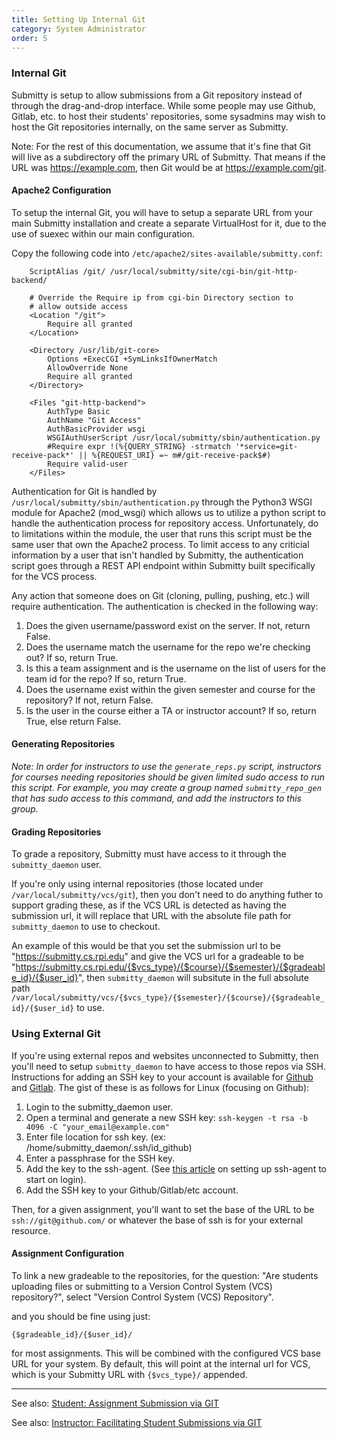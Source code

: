 ```yaml
---
title: Setting Up Internal Git  
category: System Administrator  
order: 5  
---
```


### Internal Git

Submitty is setup to allow submissions from a Git repository instead
of through the drag-and-drop interface.  While some people may use
Github, Gitlab, etc. to host their students' repositories, some
sysadmins may wish to host the Git repositories internally, on the
same server as Submitty.

Note: For the rest of this documentation, we assume that it's fine
that Git will live as a subdirectory off the primary URL of
Submitty. That means if the URL was https://example.com, then Git
would be at https://example.com/git.

#### Apache2 Configuration

To setup the internal Git, you will have to setup a separate URL from
your main Submitty installation and create a separate VirtualHost for
it, due to the use of suexec within our main configuration.

Copy the following code into `/etc/apache2/sites-available/submitty.conf`:

```
    ScriptAlias /git/ /usr/local/submitty/site/cgi-bin/git-http-backend/

    # Override the Require ip from cgi-bin Directory section to
    # allow outside access
    <Location "/git">
        Require all granted
    </Location>

    <Directory /usr/lib/git-core>
        Options +ExecCGI +SymLinksIfOwnerMatch
        AllowOverride None
        Require all granted
    </Directory>

    <Files "git-http-backend">
        AuthType Basic
        AuthName "Git Access"
        AuthBasicProvider wsgi
        WSGIAuthUserScript /usr/local/submitty/sbin/authentication.py
        #Require expr !(%{QUERY_STRING} -strmatch '*service=git-receive-pack*' || %{REQUEST_URI} =~ m#/git-receive-pack$#)
        Require valid-user
    </Files>
```

Authentication for Git is handled by
`/usr/local/submitty/sbin/authentication.py` through the Python3 WSGI
module for Apache2 (mod_wsgi) which allows us to utilize a python
script to handle the authentication process for repository
access. Unfortunately, do to limitations within the module, the user
that runs this script must be the same user that own the Apache2
process. To limit access to any criticial information by a user that
isn't handled by Submitty, the authentication script goes through a
REST API endpoint within Submitty built specifically for the VCS
process.

Any action that someone does on Git (cloning, pulling, pushing, etc.)
will require authentication. The authentication is checked in the
following way:

1. Does the given username/password exist on the server. If not, return False.
2. Does the username match the username for the repo we're checking out? If so, return True.
3. Is this a team assignment and is the username on the list of users for the team id for the repo? If so, return True.
3. Does the username exist within the given semester and course for the repository? If not, return False.
4. Is the user in the course either a TA or instructor account? If so, return True, else return False.


#### Generating Repositories

_Note: In order for instructors to use the `generate_reps.py` script,
instructors for courses needing repositories should be given limited
sudo access to run this script.  For example, you may create a group
named `submitty_repo_gen` that has sudo access to this command, and
add the instructors to this group._



#### Grading Repositories

To grade a repository, Submitty must have access to it through the `submitty_daemon` user. 

If you're only using internal repositories (those located under `/var/local/submitty/vcs/git`), then you don't 
need to do anything futher to support grading these, as if the VCS URL is detected as having the submission url,
it will replace that URL with the absolute file path for `submitty_daemon` to use to checkout.

An example of this would be that you set the submission url to be "https://submitty.cs.rpi.edu" and give the VCS url
for a gradeable to be "https://submitty.cs.rpi.edu/{$vcs_type}/{$course}/{$semester}/{$gradeable_id}/{$user_id}", 
then `submitty_daemon` will subsitute in the full absolute path
`/var/local/submitty/vcs/{$vcs_type}/{$semester}/{$course}/{$gradeable_id}/{$user_id}` to use.

### Using External Git

If you're using external repos and websites unconnected to Submitty, then you'll need to setup `submitty_daemon` to
have access to those repos via SSH. Instructions for adding an SSH key to your account is available for 
[Github](https://help.github.com/articles/generating-a-new-ssh-key-and-adding-it-to-the-ssh-agent/) and 
[Gitlab](https://docs.gitlab.com/ee/ssh/). The gist of these is as follows for Linux (focusing on Github):

1. Login to the submitty_daemon user.
1. Open a terminal and generate a new SSH key:
`
ssh-keygen -t rsa -b 4096 -C "your_email@example.com"
`
1. Enter file location for ssh key. (ex: /home/submitty_daemon/.ssh/id_github)
1. Enter a passphrase for the SSH key.
1. Add the key to the ssh-agent. (See [this article](http://mah.everybody.org/docs/ssh#run-ssh-agent) 
   on setting up ssh-agent to start on login).
1. Add the SSH key to your Github/Gitlab/etc account.

Then, for a given assignment, you'll want to set the base of the URL to be
`ssh://git@github.com/` or whatever the base of ssh is for your external resource.

#### Assignment Configuration

To link a new gradeable to the repositories, for the question: "Are
students uploading files or submitting to a Version Control System
(VCS) repository?", select "Version Control System (VCS) Repository".

and you should be fine using just:

```
{$gradeable_id}/{$user_id}/
```

for most assignments. This will be combined with the configured VCS base URL for your system. By default, this will
point at the internal url for VCS, which is your Submitty URL with `{$vcs_type}/` appended.

---

See also:  [Student: Assignment Submission via GIT](../student/git_submission)

See also:  [Instructor: Facilitating Student Submissions via GIT](../instructor/managing_git)